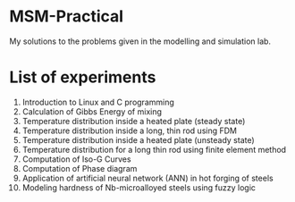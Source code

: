 # MSM-Practical
My solutions to the problems given in the modelling and simulation lab.

# List of experiments
1. Introduction to Linux and C programming
2. Calculation of Gibbs Energy of mixing
3. Temperature distribution inside a heated plate (steady state)
4. Temperature distribution inside a long, thin rod using FDM
5. Temperature distribution inside a heated plate (unsteady state)
6. Temperature distribution for a long thin rod using finite element method
7. Computation of Iso-G Curves
8. Computation of Phase diagram
9. Application of artificial neural network (ANN) in hot forging of steels
10. Modeling hardness of Nb-microalloyed steels using fuzzy logic
